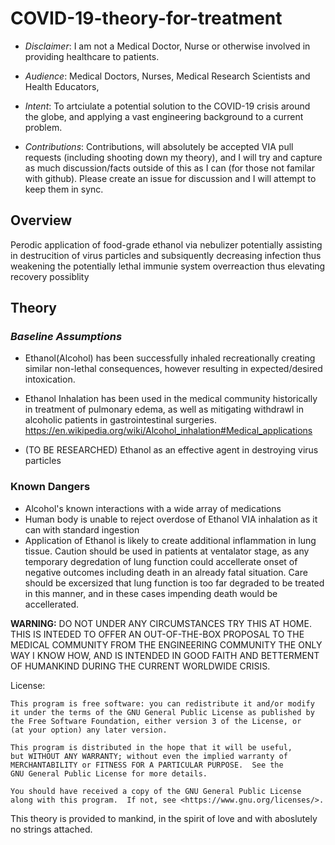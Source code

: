 # COVID-19-theory-for-treatment

* *Disclaimer*: I am not a Medical Doctor, Nurse or otherwise involved in providing healthcare to patients. 

* *Audience*: Medical Doctors, Nurses, Medical Research Scientists and Health Educators, 

* *Intent*: To artciulate a potential solution to the COVID-19 crisis around the globe, and applying a vast engineering background to a current problem. 

* *Contributions*: Contributions, will absolutely be accepted VIA pull requests (including shooting down my theory), and I will try and capture as much discussion/facts outside of this as I can (for those not familar with github). Please create an issue for discussion and I will attempt to keep them in sync. 

## Overview

Perodic application of food-grade ethanol via nebulizer potentially assisting in destrucition of virus particles and subsiquently decreasing infection thus weakening the potentially lethal immunie system overreaction thus elevating recovery possiblity

## Theory

### ***Baseline Assumptions***
* Ethanol(Alcohol) has been successfully inhaled recreationally creating similar non-lethal consequences, however resulting in expected/desired intoxication. 

* Ethanol Inhalation has been used in  the medical community historically in treatment of  pulmonary edema, as well as mitigating withdrawl in alcoholic patients in gastrointestinal surgeries.
https://en.wikipedia.org/wiki/Alcohol_inhalation#Medical_applications

* (TO BE RESEARCHED) Ethanol as an effective agent in destroying virus particles

###


### Known Dangers
* Alcohol's known interactions with a wide array of medications
* Human body is unable to reject overdose of Ethanol VIA inhalation as it can with standard ingestion
* Application of Ethanol is likely to create additional inflammation in lung tissue. Caution should be used in patients at ventalator stage, as any temporary degredation of lung function could accellerate onset of negative outcomes including death in an already fatal situation. Care should be excersized that lung function is too far degraded to be treated in this manner, and in these cases impending death would be accellerated.




**WARNING:**
DO NOT UNDER ANY CIRCUMSTANCES TRY THIS AT HOME. THIS IS INTEDED TO OFFER AN OUT-OF-THE-BOX PROPOSAL TO THE MEDICAL COMMUNITY FROM THE ENGINEERING COMMUNITY THE ONLY WAY I KNOW HOW, AND IS INTENDED IN GOOD FAITH AND BETTERMENT OF HUMANKIND DURING THE CURRENT WORLDWIDE CRISIS. 



License:

    This program is free software: you can redistribute it and/or modify
    it under the terms of the GNU General Public License as published by
    the Free Software Foundation, either version 3 of the License, or
    (at your option) any later version.

    This program is distributed in the hope that it will be useful,
    but WITHOUT ANY WARRANTY; without even the implied warranty of
    MERCHANTABILITY or FITNESS FOR A PARTICULAR PURPOSE.  See the
    GNU General Public License for more details.

    You should have received a copy of the GNU General Public License
    along with this program.  If not, see <https://www.gnu.org/licenses/>.


This theory is provided to mankind, in the spirit of love and with aboslutely no strings attached. 

